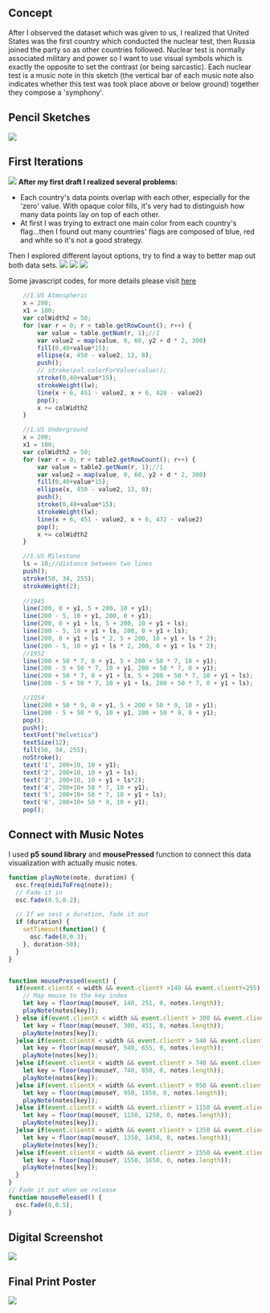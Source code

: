 ## Concept

After I observed the dataset which was given to us, I realized that United States was the first country which conducted the nuclear test, then Russia joined the party so as other countries followed. Nuclear test is normally associated military and power so I want to use visual symbols which is exactly the opposite to set the contrast (or being sarcastic). Each nuclear test is a music note in this sketch (the vertical bar of each music note also indicates whether this test was took place above or below ground) together they compose a 'symphony'.

## Pencil Sketches

![](PencilSketch.jpg)


## First Iterations
![](FirstDraft.png)
**After my first draft I realized several problems:**
 - Each country's data points overlap with each other, especially for the 'zero' value. With opaque color fills, it's very had to distinguish how many data points lay on top of each other.
 - At first I was trying to extract one main color from each country's flag...then I found out many countries' flags are composed of blue, red and white so it's not a good strategy.

Then I explored different layout options, try to find a way to better map out both data sets.
![](PencilSketch1.jpg)
![](PencilSketch2.jpg)
![](PencilSketch3.jpg)

Some javascript codes, for more details please visit [here](https://github.com/Xingwei726/dvia-2019/blob/master/2.mapping-quantities/project/sketch.js)
```javascript
    //1.US Atmospheric  
    x = 200;
    x1 = 100;
    var colWidth2 = 50;
    for (var r = 0; r < table.getRowCount(); r++) {
        var value = table.getNum(r, 1);//1
        var value2 = map(value, 0, 60, y2 + d * 2, 300)
        fill(0,40+value*15);
        ellipse(x, 450 - value2, 13, 8);
        push();
        // stroke(pal.colorForValue(value));
        stroke(0,40+value*15);
        strokeWeight(lw);
        line(x + 6, 451 - value2, x + 6, 428 - value2)
        pop();
        x += colWidth2
    }

    //1.US Underground  
    x = 200;
    x1 = 100;
    var colWidth2 = 50;
    for (var r = 0; r < table2.getRowCount(); r++) {
        var value = table2.getNum(r, 1);//1
        var value2 = map(value, 0, 60, y2 + d * 2, 300)
        fill(0,40+value*15);
        ellipse(x, 450 - value2, 13, 8);
        push();
        stroke(0,40+value*15);
        strokeWeight(lw);
        line(x + 6, 451 - value2, x + 6, 472 - value2)
        pop();
        x += colWidth2
    }

    //1.US Milestone
    ls = 10;//distance between two lines
    push();
    stroke(50, 34, 255);
    strokeWeight(2);
    
    //1945
    line(200, 0 + y1, 5 + 200, 10 + y1);
    line(200 - 5, 10 + y1, 200, 0 + y1);
    line(200, 0 + y1 + ls, 5 + 200, 10 + y1 + ls);
    line(200 - 5, 10 + y1 + ls, 200, 0 + y1 + ls);
    line(200, 0 + y1 + ls * 2, 5 + 200, 10 + y1 + ls * 2);
    line(200 - 5, 10 + y1 + ls * 2, 200, 0 + y1 + ls * 2);
    //1952
    line(200 + 50 * 7, 0 + y1, 5 + 200 + 50 * 7, 10 + y1);
    line(200 - 5 + 50 * 7, 10 + y1, 200 + 50 * 7, 0 + y1);
    line(200 + 50 * 7, 0 + y1 + ls, 5 + 200 + 50 * 7, 10 + y1 + ls);
    line(200 - 5 + 50 * 7, 10 + y1 + ls, 200 + 50 * 7, 0 + y1 + ls);

    //1954
    line(200 + 50 * 9, 0 + y1, 5 + 200 + 50 * 9, 10 + y1);
    line(200 - 5 + 50 * 9, 10 + y1, 200 + 50 * 9, 0 + y1);
    pop();
    push();
    textFont("Helvetica")
    textSize(12);
    fill(50, 34, 255);
    noStroke();
    text('1', 200+10, 10 + y1);
    text('2', 200+10, 10 + y1 + ls);
    text('3', 200+10, 10 + y1 + ls*2);
    text('4', 200+10+ 50 * 7, 10 + y1);
    text('5', 200+10+ 50 * 7, 10 + y1 + ls);
    text('6', 200+10+ 50 * 9, 10 + y1);
    pop();

```

## Connect with Music Notes
I used **p5 sound library** and **mousePressed** function to connect this data visualization with actually music notes.

```javascript
function playNote(note, duration) {
  osc.freq(midiToFreq(note));
  // Fade it in
  osc.fade(0.5,0.2);

  // If we sest a duration, fade it out
  if (duration) {
    setTimeout(function() {
      osc.fade(0,0.3);
    }, duration-50);
  }
}


function mousePressed(event) {
  if(event.clientX < width && event.clientY >140 && event.clientY<255) {
    // Map mouse to the key index
    let key = floor(map(mouseY, 140, 251, 0, notes.length));
    playNote(notes[key]);
  } else if(event.clientX < width && event.clientY > 300 && event.clientY<455) {
    let key = floor(map(mouseY, 300, 451, 0, notes.length));
    playNote(notes[key]);
  }else if(event.clientX < width && event.clientY > 540 && event.clientY<655) {
    let key = floor(map(mouseY, 540, 655, 0, notes.length));
    playNote(notes[key]);
  }else if(event.clientX < width && event.clientY > 740 && event.clientY<855) {
    let key = floor(map(mouseY, 740, 850, 0, notes.length));
    playNote(notes[key]);
  }else if(event.clientX < width && event.clientY > 950 && event.clientY<1050) {
    let key = floor(map(mouseY, 950, 1050, 0, notes.length));
    playNote(notes[key]);
  }else if(event.clientX < width && event.clientY > 1150 && event.clientY<1250) {
    let key = floor(map(mouseY, 1150, 1250, 0, notes.length));
    playNote(notes[key]);
  }else if(event.clientX < width && event.clientY > 1350 && event.clientY<1450) {
    let key = floor(map(mouseY, 1350, 1450, 0, notes.length));
    playNote(notes[key]);
  }else if(event.clientX < width && event.clientY > 1550 && event.clientY<1650) {
    let key = floor(map(mouseY, 1550, 1650, 0, notes.length));
    playNote(notes[key]);
  }
}
// Fade it out when we release
function mouseReleased() {
  osc.fade(0,0.5);
}

```



## Digital Screenshot
![](screenShot.png)


## Final Print Poster
![](Symphony.png)
